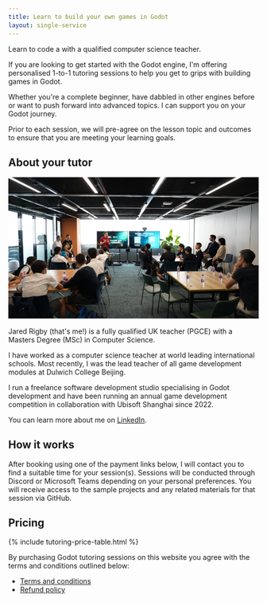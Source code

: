 ```yaml
---
title: Learn to build your own games in Godot
layout: single-service
---
```


Learn to code a with a qualified computer science teacher.

If you are looking to get started with the Godot engine, I'm offering personalised 1-to-1 tutoring sessions to help you get to grips with building games in Godot.

Whether you're a complete beginner, have dabbled in other engines before or want to push forward into advanced topics. I can support you on your Godot journey.

Prior to each session, we will pre-agree on the lesson topic and outcomes to ensure that you are meeting your learning goals.

## About your tutor

![Jared delivering a workshop at Ubisoft Shanghai](/assets/img/tutoring/jared-workshop-ubisoft.JPG)

Jared Rigby (that's me!) is a fully qualified UK teacher (PGCE) with a Masters Degree (MSc) in Computer Science.

I have worked as a computer science teacher at world leading international schools. Most recently, I was the lead teacher of all game development modules at Dulwich College Beijing.

I run a freelance software development studio specialising in Godot development and have been running an annual game development competition in collaboration with Ubisoft Shanghai since 2022.

You can learn more about me on [LinkedIn](https://www.linkedin.com/in/jaredgrigby/).

## How it works

After booking using one of the payment links below, I will contact you to find a suitable time for your session(s). Sessions will be conducted through Discord or Microsoft Teams depending on your personal preferences. You will receive access to the sample projects and any related materials for that session via GitHub.

## Pricing

{% include tutoring-price-table.html %}

By purchasing Godot tutoring sessions on this website you agree with the terms and conditions outlined below:

- [Terms and conditions](/terms)
- [Refund policy](/terms#cancellations-rescheduling-sessions-and-refunds)